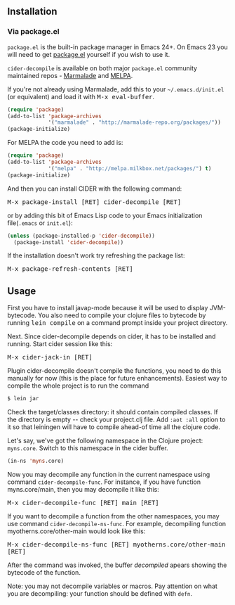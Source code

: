## Installation

### Via package.el

`package.el` is the built-in package manager in Emacs 24+. On Emacs 23
you will need to get [package.el](http://bit.ly/pkg-el23) yourself if you wish to use it.

`cider-decompile` is available on both major `package.el` community
maintained repos -
[Marmalade](http://marmalade-repo.org/packages/cider) and
[MELPA](http://melpa.milkbox.net).

If you're not already using Marmalade, add this to your
`~/.emacs.d/init.el` (or equivalent) and load it with <kbd>M-x eval-buffer</kbd>.

```lisp
(require 'package)
(add-to-list 'package-archives
             '("marmalade" . "http://marmalade-repo.org/packages/"))
(package-initialize)
```

For MELPA the code you need to add is:

```lisp
(require 'package)
(add-to-list 'package-archives
             '("melpa" . "http://melpa.milkbox.net/packages/") t)
(package-initialize)
```

And then you can install CIDER with the following command:

<kbd>M-x package-install [RET] cider-decompile [RET]</kbd>

or by adding this bit of Emacs Lisp code to your Emacs initialization file(`.emacs` or `init.el`):

```lisp
(unless (package-installed-p 'cider-decompile))
  (package-install 'cider-decompile))
```

If the installation doesn't work try refreshing the package list:

<kbd>M-x package-refresh-contents [RET]</kbd>

## Usage

First you have to install javap-mode because it will be used to display JVM-bytecode. You also need to compile your clojure files to bytecode by running <kbd>lein compile</kbd> on a command prompt inside your project directory.

Next. Since cider-decompile depends on cider, it has to be installed and running. Start cider session like this:

<kbd>M-x cider-jack-in [RET]</kbd>

Plugin cider-decompile doesn't compile the functions, you need to do this manually for now (this is the place for future enhancements). Easiest way to compile the whole project is to run the command

```sh
$ lein jar
```

Check the target/classes directory: it should contain compiled classes. If the directory is empty -- check your project.clj file. Add `:aot :all` option to it so that leiningen will have to compile ahead-of time all the clojure code.

Let's say, we've got the following namespace in the Clojure project: `myns.core`. Switch to this namespace in the cider buffer.

```lisp
(in-ns 'myns.core)
```

Now you may decompile any function in the current namespace using command `cider-decompile-func`. For instance, if you have function myns.core/main, then you may decompile it like this:

<kbd>M-x cider-decompile-func [RET] main [RET]</kbd>

If you want to decompile a function from the other namespaces, you may use command `cider-decompile-ns-func`. For example, decompiling function myotherns.core/other-main would look like this:

<kbd>M-x cider-decompile-ns-func [RET] myotherns.core/other-main [RET]</kbd>

After the command was invoked, the buffer *decompiled* apears showing the bytecode of the function.

Note: you may not decompile variables or macros. Pay attention on what you are decompiling: your function should be defined with `defn`.
